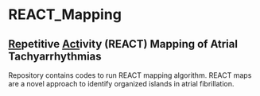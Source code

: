 # REACT_Mapping
## <ins>Re</ins>petitive <ins>Act</ins>ivity (REACT) Mapping of Atrial Tachyarrhythmias
Repository contains codes to run REACT mapping algorithm. REACT maps are a novel approach to identify organized islands in atrial fibrillation.
